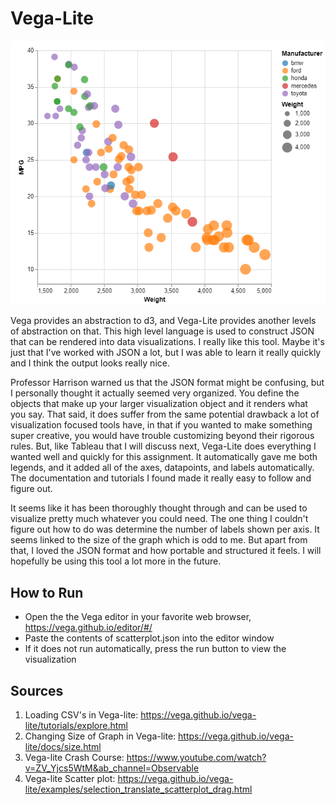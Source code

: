 # Vega-Lite
![scatterplot in Vega-Lite](../img/vegalite.PNG)

Vega provides an abstraction to d3, and Vega-Lite provides another levels of abstraction on that. This high level language is used to construct JSON that can be rendered into data visualizations. I really like this tool. Maybe it's just that I've worked with JSON a lot, but I was able to learn it really quickly and I think the output looks really nice.

Professor Harrison warned us that the JSON format might be confusing, but I personally thought it actually seemed very organized. You define the objects that make up your larger visualization object and it renders what you say. That said, it does suffer from the same potential drawback a lot of visualization focused tools have, in that if you wanted to make something super creative, you would have trouble customizing beyond their rigorous rules. But, like Tableau that I will discuss next, Vega-Lite does everything I wanted well and quickly for this assignment. It automatically gave me both legends, and it added all of the axes, datapoints, and labels automatically. The documentation and tutorials I found made it really easy to follow and figure out. 

It seems like it has been thoroughly thought through and can be used to visualize pretty much whatever you could need. The one thing I couldn't figure out how to do was determine the number of labels shown per axis. It seems linked to the size of the graph which is odd to me. But apart from that, I loved the JSON format and how portable and structured it feels. I will hopefully be using this tool a  lot more in the future.

## How to Run
- Open the the Vega editor in your favorite web browser, https://vega.github.io/editor/#/
- Paste the contents of scatterplot.json into the editor window
- If it does not run automatically, press the run button to view the visualization

## Sources
1. Loading CSV's in Vega-lite: https://vega.github.io/vega-lite/tutorials/explore.html
2. Changing Size of Graph in Vega-lite: https://vega.github.io/vega-lite/docs/size.html
3. Vega-lite Crash Course: https://www.youtube.com/watch?v=ZV_Yjcs5WtM&ab_channel=Observable
4. Vega-lite Scatter plot: https://vega.github.io/vega-lite/examples/selection_translate_scatterplot_drag.html
